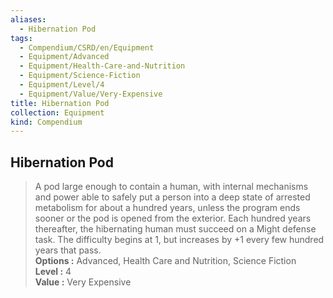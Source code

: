 ```yaml
---
aliases:
  - Hibernation Pod
tags:
  - Compendium/CSRD/en/Equipment
  - Equipment/Advanced
  - Equipment/Health-Care-and-Nutrition
  - Equipment/Science-Fiction
  - Equipment/Level/4
  - Equipment/Value/Very-Expensive
title: Hibernation Pod
collection: Equipment
kind: Compendium
---
```

## Hibernation Pod  
  
>A pod large enough to contain a human, with internal mechanisms and power able to safely put a person into a deep state of arrested metabolism for about a hundred years, unless the program ends sooner or the pod is opened from the exterior. Each hundred years thereafter, the hibernating human must succeed on a Might defense task. The difficulty begins at 1, but increases by +1 every few hundred years that pass.  
> **Options :** Advanced, Health Care and Nutrition, Science Fiction  
> **Level :** 4  
> **Value :** Very Expensive